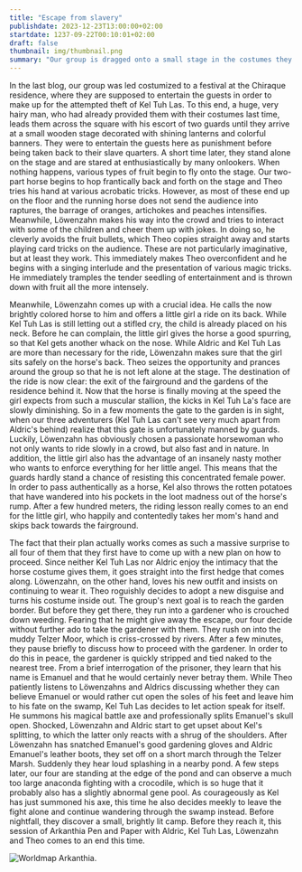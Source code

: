 ```yaml
---
title: "Escape from slavery"
publishdate: 2023-12-23T13:00:00+02:00
startdate: 1237-09-22T00:10:01+02:00
draft: false
thumbnail: img/thumbnail.png
summary: "Our group is dragged onto a small stage in the costumes they received last time and are made to entertain the visitors of the festival on the forecourt of the Chiraque residence. Unfortunately, the entertainment business is not their cup of tea, which is why they are pelted with all sorts of fruit and vegetables. You can find out here whether they manage to get out of this misery or pull a brilliant artistic act out of their hat:"
---
```


In the last blog, our group was led costumized to a festival at the Chiraque residence, where they are supposed to entertain the guests in order to make up for the attempted theft of Kel Tuh Las. To this end, a huge, very hairy man, who had already provided them with their costumes last time, leads them across the square with his escort of two guards until they arrive at a small wooden stage decorated with shining lanterns and colorful banners. They were to entertain the guests here as punishment before being taken back to their slave quarters. A short time later, they stand alone on the stage and are stared at enthusiastically by many onlookers. When nothing happens, various types of fruit begin to fly onto the stage. Our two-part horse begins to hop frantically back and forth on the stage and Theo tries his hand at various acrobatic tricks. However, as most of these end up on the floor and the running horse does not send the audience into raptures, the barrage of oranges, artichokes and peaches intensifies. Meanwhile, Löwenzahn makes his way into the crowd and tries to interact with some of the children and cheer them up with jokes. In doing so, he cleverly avoids the fruit bullets, which Theo copies straight away and starts playing card tricks on the audience. These are not particularly imaginative, but at least they work. This immediately makes Theo overconfident and he begins with a singing interlude and the presentation of various magic tricks. He immediately tramples the tender seedling of entertainment and is thrown down with fruit all the more intensely.

Meanwhile, Löwenzahn comes up with a crucial idea. He calls the now brightly colored horse to him and offers a little girl a ride on its back. While Kel Tuh Las is still letting out a stifled cry, the child is already placed on his neck. Before he can complain, the little girl gives the horse a good spurring, so that Kel gets another whack on the nose. While Aldric and Kel Tuh Las are more than necessary for the ride, Löwenzahn makes sure that the girl sits safely on the horse's back. Theo seizes the opportunity and prances around the group so that he is not left alone at the stage. The destination of the ride is now clear: the exit of the fairground and the gardens of the residence behind it. Now that the horse is finally moving at the speed the girl expects from such a muscular stallion, the kicks in Kel Tuh La's face are slowly diminishing. So in a few moments the gate to the garden is in sight, when our three adventurers (Kel Tuh Las can't see very much apart from Aldric's behind) realize that this gate is unfortunately manned by guards. Luckily, Löwenzahn has obviously chosen a passionate horsewoman who not only wants to ride slowly in a crowd, but also fast and in nature. In addition, the little girl also has the advantage of an insanely nasty mother who wants to enforce everything for her little angel. This means that the guards hardly stand a chance of resisting this concentrated female power. In order to pass authentically as a horse, Kel also throws the rotten potatoes that have wandered into his pockets in the loot madness out of the horse's rump. After a few hundred meters, the riding lesson really comes to an end for the little girl, who happily and contentedly takes her mom's hand and skips back towards the fairground.

The fact that their plan actually works comes as such a massive surprise to all four of them that they first have to come up with a new plan on how to proceed. Since neither Kel Tuh Las nor Aldric enjoy the intimacy that the horse costume gives them, it goes straight into the first hedge that comes along. Löwenzahn, on the other hand, loves his new outfit and insists on continuing to wear it. Theo roguishly decides to adopt a new disguise and turns his costume inside out. The group's next goal is to reach the garden border. But before they get there, they run into a gardener who is crouched down weeding. Fearing that he might give away the escape, our four decide without further ado to take the gardener with them. They rush on into the muddy Telzer Moor, which is criss-crossed by rivers. After a few minutes, they pause briefly to discuss how to proceed with the gardener. In order to do this in peace, the gardener is quickly stripped and tied naked to the nearest tree. From a brief interrogation of the prisoner, they learn that his name is Emanuel and that he would certainly never betray them. While Theo patiently listens to Löwenzahns and Aldrics discussing whether they can believe Emanuel or would rather cut open the soles of his feet and leave him to his fate on the swamp, Kel Tuh Las decides to let action speak for itself. He summons his magical battle axe and professionally splits Emanuel's skull open. Shocked, Löwenzahn and Aldric start to get upset about Kel's splitting, to which the latter only reacts with a shrug of the shoulders. After Löwenzahn has snatched Emanuel's good gardening gloves and Aldric Emanuel's leather boots, they set off on a short march through the Telzer Marsh. Suddenly they hear loud splashing in a nearby pond. A few steps later, our four are standing at the edge of the pond and can observe a much too large anaconda fighting with a crocodile, which is so huge that it probably also has a slightly abnormal gene pool. As courageously as Kel has just summoned his axe, this time he also decides meekly to leave the fight alone and continue wandering through the swamp instead. Before nightfall, they discover a small, brightly lit camp. Before they reach it, this session of Arkanthia Pen and Paper with Aldric, Kel Tuh Las, Löwenzahn and Theo comes to an end this time.

<div class="center">
  <img class="img-fluid" title="Worldmap Arkanthia" alt="Worldmap Arkanthia." src="./img/Arkanthia_Full_Map_Blog_1-4.jpg" />
</div>
